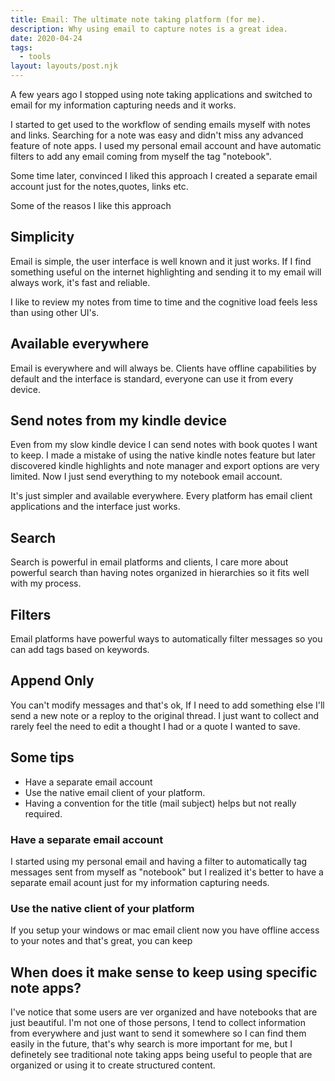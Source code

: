 ```yaml
---
title: Email: The ultimate note taking platform (for me).
description: Why using email to capture notes is a great idea.
date: 2020-04-24
tags:
  - tools
layout: layouts/post.njk
---
```


A few years ago I stopped using note taking applications and switched to email for my information capturing needs and it works.

I started to get used to the workflow of sending emails myself with notes and links. Searching for a note was easy and didn't miss any advanced feature of note apps. I used my personal email account and have automatic filters to add any email coming from myself the tag "notebook".

Some time later, convinced I liked this approach I created a separate email account just for the notes,quotes, links etc.


Some of the reasos I like this approach

## Simplicity

Email is simple, the user interface is well known and it just works. If I find something useful on the internet highlighting and sending it to my email will always work, it's fast and reliable.

I like to review my notes from time to time and the cognitive load feels less than using other UI's.

## Available everywhere

Email is everywhere and will always be. Clients have offline capabilities by default and the interface is standard, everyone can use it from every device. 

## Send notes from my kindle device

Even from my slow kindle device I can send notes with book quotes I want to keep. I made a mistake of using the native kindle notes feature but later discovered kindle highlights and note manager and export options are very limited. Now I just send everything to my notebook email account.

It's just simpler and available everywhere. Every platform has email client applications and the interface just works. 

## Search

Search is powerful in email platforms and clients, I care more about powerful search than having notes organized in hierarchies so it fits well with my process. 

## Filters

Email platforms have powerful ways to automatically filter messages so you can add tags based on keywords.

## Append Only

You can't modify messages and that's ok, If I need to add something else I'll send a new note or a reploy to the original thread. I just want to collect and rarely feel the need to edit a thought I had or a quote I wanted to save.


## Some tips

* Have a separate email account
* Use the native email client of your platform.
* Having a convention for the title (mail subject) helps but not really required.

### Have a separate email account

I started using my personal email and having a filter to automatically
tag messages sent from myself as "notebook" but I realized it's better
to have a  separate email acount just for my information capturing needs.

### Use the native client of your platform

If you setup your windows or mac email client now you have offline access to your notes and that's great, you can keep 


## When does it make sense to keep using specific note apps?

I've notice that some users are ver organized and have notebooks that are just beautiful. I'm not one of those persons, I tend to collect information from everywhere and just want to send it somewhere so I can find them easily in the future, that's why search is more important for me, but I definetely see traditional note taking apps being useful to people that are organized or using it to create structured content.



